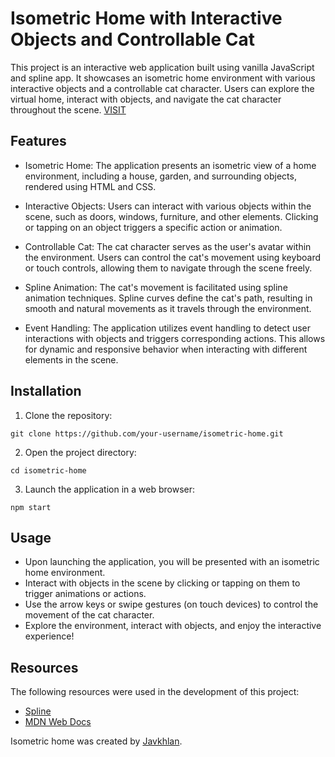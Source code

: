 # Isometric Home with Interactive Objects and Controllable Cat

This project is an interactive web application built using vanilla JavaScript and spline app. It showcases an isometric home environment with various interactive objects and a controllable cat character. Users can explore the virtual home, interact with objects, and navigate the cat character throughout the scene.
[VISIT](https://skitarii11.github.io/isometric-home/)

## Features

- Isometric Home: The application presents an isometric view of a home environment, including a house, garden, and surrounding objects, rendered using HTML and CSS.

- Interactive Objects: Users can interact with various objects within the scene, such as doors, windows, furniture, and other elements. Clicking or tapping on an object triggers a specific action or animation.

- Controllable Cat: The cat character serves as the user's avatar within the environment. Users can control the cat's movement using keyboard or touch controls, allowing them to navigate through the scene freely.

- Spline Animation: The cat's movement is facilitated using spline animation techniques. Spline curves define the cat's path, resulting in smooth and natural movements as it travels through the environment.

- Event Handling: The application utilizes event handling to detect user interactions with objects and triggers corresponding actions. This allows for dynamic and responsive behavior when interacting with different elements in the scene.

## Installation

1. Clone the repository:

```
git clone https://github.com/your-username/isometric-home.git
```

2. Open the project directory:

```
cd isometric-home
```

3. Launch the application in a web browser:

```
npm start
```

## Usage

- Upon launching the application, you will be presented with an isometric home environment.
- Interact with objects in the scene by clicking or tapping on them to trigger animations or actions.
- Use the arrow keys or swipe gestures (on touch devices) to control the movement of the cat character.
- Explore the environment, interact with objects, and enjoy the interactive experience!

## Resources

The following resources were used in the development of this project:

- [Spline](https://spline.design/)
- [MDN Web Docs](https://developer.mozilla.org/)


Isometric home was created by [Javkhlan](https://github.com/Skitarii11).
